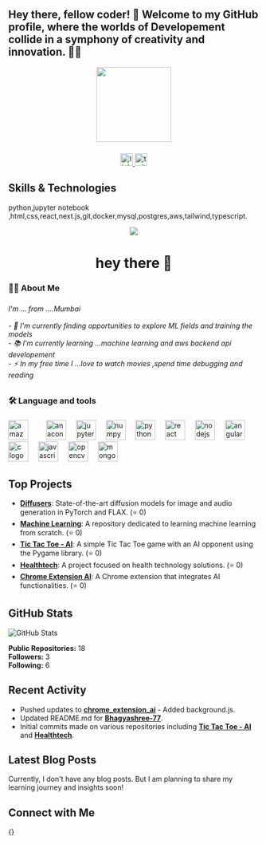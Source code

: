 ## Hey there, fellow coder! 👋 Welcome to my GitHub profile, where the worlds of Developement collide in a symphony of creativity and innovation. 🎨🤖
<div align="center">
  <img height="150" src="https://camo.githubusercontent.com/62da68eb62b1e5f175f7d1f0191dd89a653d7908feb22d37d4a0ab07365d6791/68747470733a2f2f6d656469612e67697068792e636f6d2f6d656469612f4d3967624264396e6244724f5475314d71782f67697068792e676966"  />
</div>

###

<div align="center">
  <a href="https://www.linkedin.com/in/bhagyashree-tikhe-375578265" target="_blank">
    <img src="https://img.shields.io/static/v1?message=LinkedIn&logo=linkedin&label=&color=0077B5&logoColor=white&labelColor=&style=for-the-badge" height="25" alt="linkedin logo"  />
  </a>
  <a href="https://x.com/BhagyashreeTik6" target="_blank">
    <img src="https://img.shields.io/static/v1?message=Twitter&logo=twitter&label=&color=1DA1F2&logoColor=white&labelColor=&style=for-the-badge" height="25" alt="twitter logo"  />
  </a>
</div>

###
## Skills & Technologies

python,jupyter notebook ,html,css,react,next.js,git,docker,mysql,postgres,aws,tailwind,typescript.

<div align="center">
  <img src="https://visitor-badge.laobi.icu/badge?page_id=Bhagyashree-77.Bhagyashree-77&"  />
</div>

###

<h1 align="center">hey there 👋</h1>

###

<h3 align="left">👩‍💻  About Me</h3>

###

<h6 align="left">I'm ... from ....Mumbai<br><br>- 🔭 I'm currently finding opportunities to explore ML fields and training the models <br>- 📚 I'm currently learning ...machine learning and aws backend api developement <br>- ⚡ In my free time I ...love to watch movies ,spend time debugging and reading</h6>

###

<h3 align="left">🛠 Language and tools</h3>

###

<div align="left">
  <img src="https://cdn.jsdelivr.net/gh/devicons/devicon/icons/amazonwebservices/amazonwebservices-line-wordmark.svg" height="40" alt="amazonwebservices logo"  />
  <img width="12" />
  <img width="12" />
  <img src="https://cdn.jsdelivr.net/gh/devicons/devicon/icons/anaconda/anaconda-original.svg" height="40" alt="anaconda logo"  />
  <img width="12" />
  <img src="https://cdn.jsdelivr.net/gh/devicons/devicon/icons/jupyter/jupyter-original.svg" height="40" alt="jupyter logo"  />
  <img width="12" />
  <img src="https://cdn.jsdelivr.net/gh/devicons/devicon/icons/numpy/numpy-original.svg" height="40" alt="numpy logo"  />
  <img width="12" />
  <img src="https://cdn.jsdelivr.net/gh/devicons/devicon/icons/python/python-original.svg" height="40" alt="python logo"  />
  <img width="12" />
  <img src="https://cdn.jsdelivr.net/gh/devicons/devicon/icons/react/react-original.svg" height="40" alt="react logo"  />
  <img width="12" />
  <img src="https://cdn.jsdelivr.net/gh/devicons/devicon/icons/nodejs/nodejs-original.svg" height="40" alt="nodejs logo"  />
  <img width="12" />
  <img src="https://cdn.jsdelivr.net/gh/devicons/devicon/icons/angularjs/angularjs-original.svg" height="40" alt="angularjs logo"  />
  <img width="12" />
  <img src="https://cdn.jsdelivr.net/gh/devicons/devicon/icons/c/c-original.svg" height="40" alt="c logo"  />
  <img width="12" />
  <img src="https://cdn.jsdelivr.net/gh/devicons/devicon/icons/javascript/javascript-original.svg" height="40" alt="javascript logo"  />
  <img width="12" />
  <img src="https://cdn.jsdelivr.net/gh/devicons/devicon/icons/opencv/opencv-original.svg" height="40" alt="opencv logo"  />
  <img width="12" />
  <img src="https://cdn.jsdelivr.net/gh/devicons/devicon/icons/mongodb/mongodb-original.svg" height="40" alt="mongodb logo"  />
</div>

###


## Top Projects

- [**Diffusers**](https://github.com/Bhagyashree-77/diffusers): State-of-the-art diffusion models for image and audio generation in PyTorch and FLAX. (⭐ 0)
- [**Machine Learning**](https://github.com/Bhagyashree-77/Machine-Learning): A repository dedicated to learning machine learning from scratch. (⭐ 0)
- [**Tic Tac Toe - AI**](https://github.com/Bhagyashree-77/Tic_Tac_Toe_-AI): A simple Tic Tac Toe game with an AI opponent using the Pygame library. (⭐ 0)
- [**Healthtech**](https://github.com/Bhagyashree-77/Healthtech): A project focused on health technology solutions. (⭐ 0)
- [**Chrome Extension AI**](https://github.com/Bhagyashree-77/chrome_extension_ai): A Chrome extension that integrates AI functionalities. (⭐ 0)

## GitHub Stats

![GitHub Stats](https://github-readme-stats.vercel.app/api?username=Bhagyashree-77&show_icons=true&hide_title=true&count_private=true&theme=radical)  

**Public Repositories:** 18  
**Followers:** 3  
**Following:** 6

## Recent Activity

- Pushed updates to [**chrome_extension_ai**](https://github.com/Bhagyashree-77/chrome_extension_ai) - Added background.js.
- Updated README.md for [**Bhagyashree-77**](https://github.com/Bhagyashree-77/Bhagyashree-77).
- Initial commits made on various repositories including [**Tic Tac Toe - AI**](https://github.com/Bhagyashree-77/Tic_Tac_Toe_-AI) and [**Healthtech**](https://github.com/Bhagyashree-77/Healthtech).

## Latest Blog Posts

Currently, I don't have any blog posts. But I am planning to share my learning journey and insights soon!

## Connect with Me

{}
